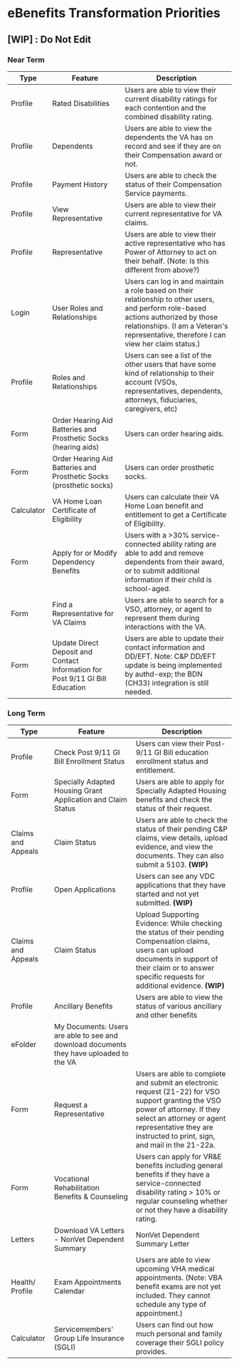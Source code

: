 # eBenefits Transformation Priorities

## [WIP] : Do Not Edit

### Near Term

| Type | Feature | Description |
| ---- | ------- | ----------- |
| Profile | Rated Disabilities | Users are able to view their current disability ratings for each contention and the combined disability rating. |
| Profile | Dependents | Users are able to view the dependents the VA has on record and see if they are on their Compensation award or not.  |
| Profile | Payment History | Users are able to check the status of their Compensation Service payments. |
| Profile | View Representative | Users are able to view their current representative for VA claims. |
| Profile | Representative | Users are able to view their active representative who has Power of Attorney to act on their behalf. (Note: Is this different from above?) |
| Login | User Roles and Relationships | Users can log in and maintain a role based on their relationship to other users, and perform role-based actions authorized by those relationships. (I am a Veteran's representative, therefore I can view her claim status.) |
| Profile | Roles and Relationships | Users can see a list of the other users that have some kind of relationship to their account (VSOs, representatives, dependents, attorneys, fiduciaries, caregivers, etc) |
| Form | Order Hearing Aid Batteries and Prosthetic Socks (hearing aids) | Users can order hearing aids.  |
| Form | Order Hearing Aid Batteries and Prosthetic Socks (prosthetic socks) | Users can order prosthetic socks.  |
| Calculator | VA Home Loan Certificate of Eligibility | Users can calculate their VA Home Loan benefit and entitlement to get a Certificate of Eligibility. |
| Form | Apply for or Modify Dependency Benefits | Users with a >30% service-connected ability rating are able to add and remove dependents from their award, or to submit additional information if their child is school-aged.  |
| Form | Find a Representative for VA Claims | Users are able to search for a VSO, attorney, or agent to represent them during interactions with the VA. |
| Form | Update Direct Deposit and Contact Information for Post 9/11 GI Bill Education | Users are able to update their contact information and DD/EFT. Note: C&P DD/EFT update is being implemented by authd-exp; the BDN (CH33) integration is still needed.  |

### Long Term

| Type | Feature | Description |
| ---- | ------- | ----------- |
| Profile | Check Post 9/11 GI Bill Enrollment Status | Users can view their Post-9/11 GI Bill education enrollment status and entitlement. |
| Form | Specially Adapted Housing Grant Application and Claim Status | Users are able to apply for Specially Adapted Housing benefits and check the status of their request. |
| Claims and Appeals | Claim Status | Users are able to check the status of their pending C&P claims, view details, upload evidence, and view the documents. They can also submit a 5103. **(WIP)** |
| Profile | Open Applications |Users can see any VDC applications that they have started and not yet submitted. **(WIP)** |
| Claims and Appeals | Claim Status | Upload Supporting Evidence: While checking the status of their pending Compensation claims, users can upload documents in support of their claim or to answer specific requests for additional evidence. **(WIP)** |
| Profile | Ancillary Benefits | Users are able to view the status of various ancillary and other benefits
| eFolder | My Documents: Users are able to see and download documents they have uploaded to the VA
| Form | Request a Representative | Users are able to complete and submit an electronic request (21-22) for VSO support granting the VSO power of attorney. If they select an attorney or agent representative they are instructed to print, sign, and mail in the 21-22a. |
| Form | Vocational Rehabilitation Benefits & Counseling | Users can apply for VR&E benefits including general benefits if they have a service-connected disability rating > 10% or regular counseling whether or not they have a disability rating. |
| Letters | Download VA Letters - NonVet Dependent Summary | NonVet Dependent Summary Letter |
| Health/ Profile | Exam Appointments Calendar |Users are able to view upcoming VHA medical appointments. (Note: VBA benefit exams are not yet included. They cannot schedule any type of appointment.) |
| Calculator | Servicemembers' Group Life Insurance (SGLI) | Users can find out how much personal and family coverage their SGLI policy provides. |
